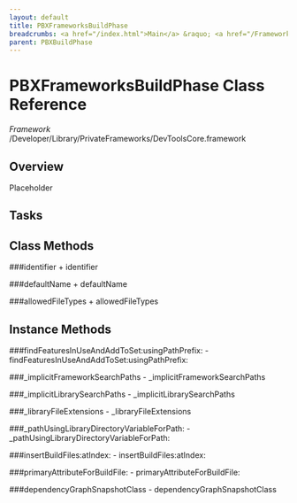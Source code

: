 ```yaml
---
layout: default
title: PBXFrameworksBuildPhase
breadcrumbs: <a href="/index.html">Main</a> &raquo; <a href="/Frameworks.html">Framework</a> &raquo; <a href="/Frameworks/DevToolsCore.html">DevToolsCore</a> &raquo; PBXFrameworksBuildPhase
parent: PBXBuildPhase 
---
```

# PBXFrameworksBuildPhase Class Reference

*Framework* /Developer/Library/PrivateFrameworks/DevToolsCore.framework

## Overview

Placeholder

## Tasks

## Class Methods

<a name="+identifier"></a>
###identifier
    + identifier

<a name="+defaultName"></a>
###defaultName
    + defaultName

<a name="+allowedFileTypes"></a>
###allowedFileTypes
    + allowedFileTypes

## Instance Methods

<a name="-findFeaturesInUseAndAddToSet:usingPathPrefix:"></a>
###findFeaturesInUseAndAddToSet:usingPathPrefix:
    - findFeaturesInUseAndAddToSet:usingPathPrefix:

<a name="-_implicitFrameworkSearchPaths"></a>
###_implicitFrameworkSearchPaths
    - _implicitFrameworkSearchPaths

<a name="-_implicitLibrarySearchPaths"></a>
###_implicitLibrarySearchPaths
    - _implicitLibrarySearchPaths

<a name="-_libraryFileExtensions"></a>
###_libraryFileExtensions
    - _libraryFileExtensions

<a name="-_pathUsingLibraryDirectoryVariableForPath:"></a>
###_pathUsingLibraryDirectoryVariableForPath:
    - _pathUsingLibraryDirectoryVariableForPath:

<a name="-insertBuildFiles:atIndex:"></a>
###insertBuildFiles:atIndex:
    - insertBuildFiles:atIndex:

<a name="-primaryAttributeForBuildFile:"></a>
###primaryAttributeForBuildFile:
    - primaryAttributeForBuildFile:

<a name="-dependencyGraphSnapshotClass"></a>
###dependencyGraphSnapshotClass
    - dependencyGraphSnapshotClass

